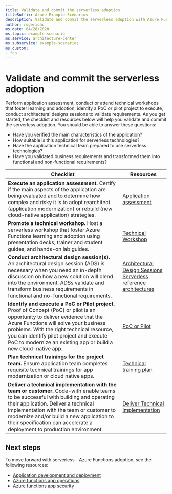 ```yaml
---
title: Validate and commit the serverless adoption
titleSuffix: Azure Example Scenarios
description: Validate and commit the serverless adoption with Azure Functions
author: rogeriohc
ms.date: 04/28/2020
ms.topic: example-scenario
ms.service: architecture-center
ms.subservice: example-scenarios
ms.custom:
- fcp
---
```

# Validate and commit the serverless adoption
Perform application assessment, conduct or attend technical workshops that foster learning and adoption, identify a PoC or pilot project to execute, conduct architectural designs sessions to validate requirements.
As you get started, the checklist and resources below will help you validate and commit the serverless adoption. You should be able to answer these questions:
- Have you verified the main characteristics of the application? 
- How suitable is this application for serverless technologies?
- Have the application technical team prepared to use serverless technologies?
- Have you validated business requirements and transformed them into functional and non-functional requirements?

| Checklist | Resources |
|------------------------------------------------------------------|-----------------------------------------------------------------|
| **Execute an application assessment.** Certify if the main aspects of the application are being evaluated and to determine how complex and risky it is to adopt rearchitect (application modernization) or rebuild (new cloud-native application) strategies. | [Application assessment](./application-assessment.md) |
| **Promote a technical workshop.** Host a serverless workshop that foster Azure Functions learning and adoption using presentation decks, trainer and student guides, and hands-on lab guides. | [Technical Workshop](./technical-workshops.md) |
| **Conduct architectural design session(s).** An architectural design session (ADS) is necessary when you need an in-depth discussion on how a new solution will blend into the environment. ADSs validate and transform business requirements in functional and no-functional requirements. | [Architectural Design Sessions](./ads.md) </br> [Serverless reference architectures](./reference-architectures.md) |
| **Identify and execute a PoC or Pilot project.** Proof of Concept (PoC) or pilot is an opportunity to deliver evidence that the Azure Functions will solve your business problems. With the right technical resource, you can identify pilot project and execute PoC to modernize an existing app or build a new cloud-native app. | [PoC or Pilot](./poc-pilot.md) |
| **Plan technical trainings for the project team.** Ensure application team completes requisite technical trainings for app modernization or cloud native apps. | [Technical training plan](./technical-training.md) |
| **Deliver a technical implementation with the team or customer.** Code-with enable teams to be successful with building and operating their application. Deliver a technical implementation with the team or customer to modernize and/or build a new application to their specification can accelerate a deployment to production environment. | [Deliver Technical Implementation](./code-with.md) |

## Next steps

To move forward with serverless - Azure Functions adoption, see the following resources:

- [Application development and deployment](./application-development.md)
- [Azure functions app operations](./functions-app-operations.md)
- [Azure functions app security](./functions-app-security.md)
